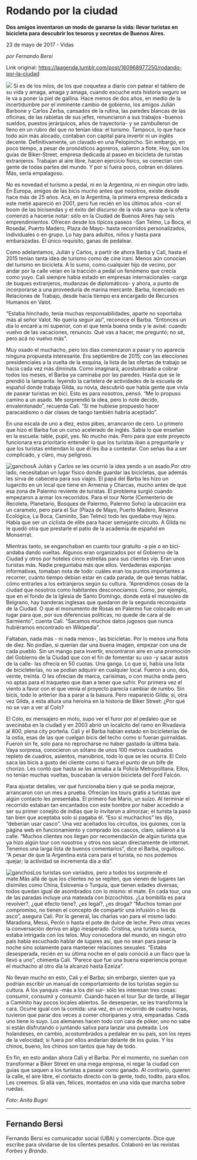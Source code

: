 # Rodando por la ciudad

**Dos amigos inventaron un modo de ganarse la vida: llevar turistas en bicicleta para descubrir los tesoros y secretos de Buenos Aires.**

23 de mayo de 2017 - Vidas

_por Fernando Bersi_

Link original: https://laagenda.tumblr.com/post/160968977250/rodando-por-la-ciudad

![](https://64.media.tumblr.com/d626f3d7f5ce8bc8162503b14442ed3d/tumblr_inline_pk030l0Eok1t6q87u_500.jpg)
Si es de los míos, de los que coquetea a diario con patear el tablero de su vida y amaga, amaga y amaga, cuando escuche esta historia seguro se le va a poner la piel de gallina. Hace menos de dos años, en medio de la incertidumbre por el inminente cambio de gobierno, los amigos Julián Barbone y Carlos Zerba, cansados de la rutina, las paredes blancas de las oficinas, de las rabietas de sus jefes, renunciaron a sus trabajos -buenos sueldos, puestos jerárquicos, años de trayectoria- y se zambulleron de lleno en un rubro del que no tenían idea: el turismo. Tampoco, lo que hace todo aún más alocado, contaban con capital para invertir ni un inglés decente. Definitivamente, un clavado en una Pelopincho. Sin embargo, en poco tiempo, a pesar de pronósticos agoreros, salieron a flote. Hoy, son los guías de Biker-Street, empresa dedicada al paseo en bicicleta de turistas extranjeros. Trabajan al aire libre, hacen ejercicio físico, se conectan con gente de todas partes del mundo. Y por si fuera poco, cobran en dólares. Más, sería empalagoso. 

No es novedad el turismo a pedal, ni en la Argentina, ni en ningún otro lado. En Europa, amigos de las bicis mucho antes que nosotros, existe desde hace más de 25 años. Acá, en la Argentina, la primera empresa dedicada a este metié apareció en 2001, pero fue recién en los últimos años -con el boom de las bicisendas y el éxito del discurso de la vida sana- que la oferta comenzó a hacerse notar: sólo en la Ciudad de Buenos Aires hay seis emprendimientos. Ofrecen desde los típicos paseos -San Telmo, La Boca, el Rosedal, Puerto Madero, Plaza de Mayo- hasta recorridos personalizados, individuales o en grupo. Lo hay para adultos, niños y hasta para embarazadas. El único requisito, ganas de pedalear. 

Como adelantamos, Julián y Carlos, a partir de ahora Barba y Cali, hasta el 2015 tenían tanta idea de turismo como de cine iraní. Menos aún conocían del turismo en bicicleta. A lo sumo, como cualquier hijo de vecino, por andar por la calle veían en la tracción a pedal un fenómeno que crecía como yuyo. Cali siempre había estado en empresas internacionales -carga de buques extranjeros, mudanzas de diplomáticos- y ahora, a punto de incorporarse a una proveeduría de marina mercante. Barba, licenciado en Relaciones de Trabajo, desde hacía tiempo era encargado de Recursos Humanos en Valot. 

“Estaba hinchado, tenía muchas responsabilidades, aparte no soportaba más al señor Valot. No quería seguir así”, reconoce el Barba. “Entonces un día lo encaré a mi superior, con el que tenía buena onda y le avisé: cuando vuelvo de las vacaciones, renuncio. Qué vas a hacer, me preguntó; no sé, pero acá no vuelvo más”. 

Muy osado el muchacho, pero los días comenzaron a pasar y no aparecía ninguna propuesta interesante. Era septiembre de 2015; con las elecciones presidenciales a la vuelta de la esquina, la lista de las ofertas de trabajo se hacía cada vez más diminuta. Como imaginará, acostumbrado a cobrar todos los meses, el Barba ya caminaba por las paredes. Hasta que se le prendió la lamparita: leyendo la cartelera de actividades de la escuela de español donde trabaja Gilda, su novia, descubrió que había gente que vivía de pasear turistas en bici. Esto es para nosotros, pensó. “Me lo propuso camino a un asado. Me sorprendió la idea, pero lo noté decido, envalentonado”, recuerda Cali. “Si me hubiese propuesto hacer paracaidismo o dar clases de tango también habría aceptado”. 

En una escala de uno a diez, estos pibes, arrancaron de cero. Lo primero que hizo el Barba fue un curso acelerado de inglés. Sabía lo que enseñan en la escuela: table, pupil, yes. No mucho más. Pero para que este proyecto funcionara era prioritario entender lo que los turistas iban a preguntarle y que los turistas entiendan lo que él les iba a contestar. Con señas iba a ser complicado, y claro, muy peligroso. 

![ganchos](https://64.media.tumblr.com/13dd72ed2443ce34919f74ba88eed51e/tumblr_inline_pk030mU98H1t6q87u_500.jpg)A Julián y Carlos se les ocurrió la idea yendo a un asado.Por otro lado, necesitaban un lugar físico donde guardar las bicicletas, que además les sirva de cabecera para sus viajes. El papá del Barba les hizo un lugarcito en un local que tiene en Armenia y Charcas, mucho antes de que esa zona de Palermo reviente de turistas. El problema surgió cuando empezaron a armar los recorridos. Para el tour Norte (Cementerio de Recoleta, Planetario, Bosques de Palermo, Palermo Soho) la ubicación era un caramelo, pero para el Sur (Plaza de Mayo, Puerto Madero, Reserva Ecológica, La Boca, Caminito, San Telmo) todo les quedaba muy lejos. Había que ser un ciclista de elite para hacer semejante circuito. A Gilda no le quedó otra que prestarle el patio de la academia de español en Monserrat. 

Mientras tanto, se enganchaban en cuanto tour gratuito -a pie o en bici- andaba dando vueltas. Algunos eran organizados por el Gobierno de la Ciudad y otros por hoteles cinco estrellas para sus clientes vip. Eran unos turistas más. Nadie preguntaba más que ellos. Verdaderas esponjas informativas, tomaban nota de todo: cuáles eran los puntos importantes a recorrer, cuánto tiempo debían estar en cada parada, de qué temas hablar, cómo entrarles a los extranjeros según su cultura. “Aprendimos cosas de la ciudad que nosotros como habitantes desconocíamos. Como, por ejemplo, que en el fondo de la Iglesia de Santo Domingo, donde está el mausoleo de Belgrano, hay banderas inglesas que quedaron de la segunda reconquista de la Ciudad. O que el monumento de Rosas en Palermo fue colocado en un lugar para que, por sus diferencias políticas, no quede de cara al de Sarmiento”, cuenta Cali. “Sacamos muchos datos jugosos que nunca hubiéramos encontrado en Wikipedia”. 

Faltaban, nada más - ni nada menos-, las bicicletas. Por lo menos una flota de diez. No podían, si querían dar una buena imagen, empezar con una de cada pueblo. Sin un mango para invertir, encontraron aire en una promoción del Gobierno de la Ciudad que con el fin de fomentar su uso -y sacar autos de la calle- las ofrecía en 50 cuotas. Una ganga. Lo que sí, había una lista de bicicleterías, no se podían adquirir en cualquier local. Fueron a uno, dos, veinte, treinta. O les ofrecían de marca, carísimas, o con mucha onda pero no aptas para el traqueteo que iban a tener que sufrir. Por primera vez el viento a favor con el que venía el proyecto parecía cambiar de rumbo. Sin bicis, todo lo anterior iba a parar a la basura. Pero reapareció Gilda; sí, otra vez Gilda, a esta altura una heroína en la historia de Biker Street: ¿Por qué no se van a ver al Colo? 

El Colo, ex mensajero en moto, supo ver el furor por el pedaleo que se avecinaba en la ciudad y en 2003 abrió un localcito del ramo en Rivadavia al 800, plena city porteña. Cali y el Barba habían estado en bicicleterías de la ostia, esas de las que cuelgan bicis del techo como si fueran guirnaldas. Fueron sin fe, solo para no reprocharse no haber gastado la última bala. Vaya sorpresa, conocieron un sótano de unos 100 metros cuadrados repleto de cuadros, asientos, manubrios, todo lo que se les ocurra. El Colo saca las bicis a gusto del cliente como si fuera el punto de un bife de chorizo. Les contó que hasta se las armaba a la Policía Metropolitana. Ellos, no tenían muchas vueltas, buscaban la versión bicicleta del Ford Falcón. 

Para ajustar detalles, ver qué funcionaba bien y qué se podía mejorar, arrancaron con un mes a prueba. Ofrecían los tours gratis a turistas que algún contacto les presentaba. El primero fue Mario, un suizo. Al terminar el recorrido estaban tan encantados con este hombre por haber accedido a ser su primer conejito de indias que lo invitaron a almorzar; el turista la pasó tan bien que aceptaba solo si pagaba él. “Eso sí muchachos” les dijo, “deberían usar casco”. Una vez aceitados los circuitos, los guiones, con la página web en funcionamiento y comprado los cascos, claro, salieron a la calle. “Muchos clientes nos llegan por recomendación de algún turista que ya hizo algún tour con nosotros y otros nos sacan directamente de internet. Tenemos una larga lista de buenos comentarios”, dice el Barba, orgulloso. “A pesar de que la Argentina está cara para el turista, no nos podemos quejar; la actividad se incrementa día a día”. 

![ganchos](https://64.media.tumblr.com/e4e3bfcceeab564b5b602bfe50fec573/tumblr_inline_pk030nwvpm1t6q87u_500.jpg)Los turistas son variados, pero a todos los sorprende el mate.Más allá de que los clientes no se repiten, que vienen de lugares tan disímiles como China, Eslovenia o Turquía, que tienen edades diversas, todos quedan igual de asombrados con lo mismo: el mate. En cada tour, una de las paradas incluye una mateada con bizcochitos. ¿La bombilla es para revolver?, ¿qué efecto tiene?, ¿es legal?, ¿es droga? “Muchos toman por compromiso, no tienen el concepto de compartir una infusión o les da asco”, asegura Cali. Por lo general, las charlas van para el mismo lado: Maradona, Messi, Perón o hasta el pote de dulce de leche. Pero otras veces la conversación deriva en algo inesperado. Cristina, una turista sueca, estaba intrigada con los telos. Muy conocedora del mundo, en ningún otro país había escuchado hablar de lugares así, que no sean para pasar la noche sino solamente para mantener relaciones sexuales. “Estaba desesperada, recién en su última noche en el país conoció a un flaco que la llevó a uno”, chimenta Cali. “Parece que fue una buena experiencia porque el muchacho al otro día la alcanzó hasta Ezeiza”. 

No llevan mucho en esto, Cali y el Barba; sin embargo, sienten que ya podrían escribir un manual de comportamiento de los turistas según su cultura. A los yanquis -más a los del sur- sólo les interesan tres cosas: consumir, consumir y consumir. Cuando hacen el tour Sur de tarde, al llegar a Caminito hay pocos locales abiertos. Se desesperan, se les transforma la cara. Ocurre igual con la comida: una vez, en un recorrido de cuatro horas, tuvieron que parar dos veces a comer choripanes y otra, empanadas. Cada uno tiene lo suyo. Los alemanes hacen todo con cara de póker, uno no sabe si están disfrutando o juntando saliva para lanzar una puteada. Los holandeses, en cambio, acostumbrados a pedalear en su país, son los reyes de la velocidad; si fuera por ellos andarían delante de los guías. Y los chinos, bueno, los chinos son tantos que hay de todo. 

En fin, en esto andan ahora Cali y el Barba. Por el momento, no sueñan con transformar a Biker Street en una mega empresa, ni regar la ciudad con guías que saquen a los turistas a pasear como ganado. Al contrario, quieren la calle, el aire libre, el contacto directo con la gente, todo, todito, para ellos. Les creemos. Si allá van, felices, montados en una vida que marcha sobre ruedas. 

  


*Foto: Anita Bugni*

---

 Fernando Bersi
---------------

 Fernando Bersi es comunicador social (UBA) y comerciante. Dice que escribe para olvidarse de los clientes pesados. Colaboró en las revistas *Forbes* y *Brando*.

